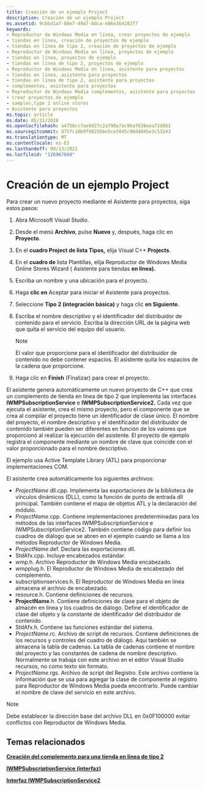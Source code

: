 ```yaml
---
title: Creación de un ejemplo Project
description: Creación de un ejemplo Project
ms.assetid: 9cbbd1a7-88e7-4947-8dca-e06e364102f7
keywords:
- Reproductor de Windows Media en línea, crear proyectos de ejemplo
- tiendas en línea, creación de proyectos de ejemplo
- tiendas en línea de tipo 2, creación de proyectos de ejemplo
- Reproductor de Windows Media en línea, proyectos de ejemplo
- tiendas en línea, proyectos de ejemplo
- tiendas en línea de tipo 2, proyectos de ejemplo
- Reproductor de Windows Media en línea, asistente para proyectos
- tiendas en línea, asistente para proyectos
- tiendas en línea de tipo 2, asistente para proyectos
- complementos, asistente para proyectos
- Reproductor de Windows Media complementos, asistente para proyectos
- crear proyectos de ejemplo
- samples,type 2 online stores
- Asistente para proyectos
ms.topic: article
ms.date: 05/31/2018
ms.openlocfilehash: a4756cc7ae8d27c2a790a7ac96af638eea72d861
ms.sourcegitcommit: d75fc10b9f0825bbe5ce5045c90d4045e3c53243
ms.translationtype: MT
ms.contentlocale: es-ES
ms.lasthandoff: 09/13/2021
ms.locfileid: "126967660"
---
```

# <a name="creating-a-sample-project"></a>Creación de un ejemplo Project

Para crear un nuevo proyecto mediante el Asistente para proyectos, siga estos pasos:

1.  Abra Microsoft Visual Studio.
2.  Desde el menú **Archivo**, pulse **Nuevo** y, después, haga clic en **Proyecto**.
3.  En el **cuadro Project de lista Tipos,** elija Visual C++ **Projects**.
4.  En el **cuadro de** lista Plantillas, elija Reproductor de Windows Media Online Stores Wizard ( Asistente para tiendas **en línea).**
5.  Escriba un nombre y una ubicación para el proyecto.
6.  Haga **clic en** Aceptar para iniciar el Asistente para proyectos.
7.  Seleccione **Tipo 2 (integración básica)** y haga clic **en Siguiente.**
8.  Escriba el nombre descriptivo y el identificador del distribuidor de contenido para el servicio. Escriba la dirección URL de la página web que quita el servicio del equipo del usuario.
    > [!Note]  
    > El valor que proporcione para el identificador del distribuidor de contenido no debe contener espacios. El asistente quita los espacios de la cadena que proporcione.

     

9.  Haga clic en **Finish** (Finalizar) para crear el proyecto.

El asistente genera automáticamente un nuevo proyecto de C++ que crea un complemento de tienda en línea de tipo 2 que implementa las interfaces **IWMPSubscriptionService** e **IWMPSubscriptionService2.** Cada vez que ejecuta el asistente, crea el mismo proyecto, pero el componente que se crea al compilar el proyecto tiene un identificador de clase único. El nombre del proyecto, el nombre descriptivo y el identificador del distribuidor de contenido también pueden ser diferentes en función de los valores que proporcionó al realizar la ejecución del asistente. El proyecto de ejemplo registra el componente mediante un nombre de clave que coincide con el valor proporcionado para el nombre descriptivo.

El ejemplo usa Active Template Library (ATL) para proporcionar implementaciones COM.

El asistente crea automáticamente los siguientes archivos:

-   *ProjectName* dll.cpp. Implementa las exportaciones de la biblioteca de vínculos dinámicos (DLL), como la función de punto de entrada dll principal. También contiene el mapa de objetos ATL y la declaración del módulo.
-   *ProjectName*.cpp. Contiene implementaciones predeterminadas para los métodos de las interfaces IWMPSubscriptionService e IWMPSubscriptionService2. También contiene código para definir los cuadros de diálogo que se abren en el ejemplo cuando se llama a los métodos Reproductor de Windows Media.
-   *ProjectName*.def. Declara las exportaciones dll.
-   StdAfx.cpp. Incluye encabezados estándar.
-   wmp.h. Archivo Reproductor de Windows Media encabezado.
-   wmpplug.h. El Reproductor de Windows Media de encabezado del complemento.
-   subscriptionservices.h. El Reproductor de Windows Media en línea almacena el archivo de encabezado.
-   resource.h. Contiene definiciones de recursos.
-   **ProjectName**.h. Contiene definiciones de clase para el objeto de almacén en línea y los cuadros de diálogo. Define el identificador de clase del objeto y la constante de identificador del distribuidor de contenido.
-   StdAfx.h. Contiene las funciones estándar del sistema.
-   *ProjectName*.rc. Archivo de script de recursos. Contiene definiciones de los recursos y controles del cuadro de diálogo. Aquí también se almacena la tabla de cadenas. La tabla de cadenas contiene el nombre del proyecto y las constantes de cadena de nombre descriptivo. Normalmente se trabaja con este archivo en el editor Visual Studio recursos, no como texto sin formato.
-   *ProjectName*.rgs. Archivo de script del Registro. Este archivo contiene la información que se usa para agregar la clase de componente al registro para Reproductor de Windows Media pueda encontrarlo. Puede cambiar el nombre de clave del servicio en este archivo.

> [!Note]  
> Debe establecer la dirección base del archivo DLL en 0x0F100000 evitar conflictos con Reproductor de Windows Media.

 

## <a name="related-topics"></a>Temas relacionados

<dl> <dt>

[**Creación del complemento para una tienda en línea de tipo 2**](building-the-plug-in-for-a-type-2-online-store.md)
</dt> <dt>

[**IWMPSubscriptionService (interfaz)**](/previous-versions/windows/desktop/api/subscriptionservices/nn-subscriptionservices-iwmpsubscriptionservice)
</dt> <dt>

[**Interfaz IWMPSubscriptionService2**](/previous-versions/windows/desktop/api/subscriptionservices/nn-subscriptionservices-iwmpsubscriptionservice2)
</dt> </dl>

 

 




